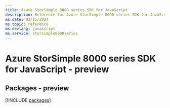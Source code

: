 ```yaml
---
title: Azure StorSimple 8000 series SDK for JavaScript
description: Reference for Azure StorSimple 8000 series SDK for JavaScript
ms.date: 03/15/2024
ms.topic: reference
ms.devlang: javascript
ms.service: storsimple8000series
---
```

# Azure StorSimple 8000 series SDK for JavaScript - preview
## Packages - preview
[!INCLUDE [packages](storsimple-8000-series-index.md)]